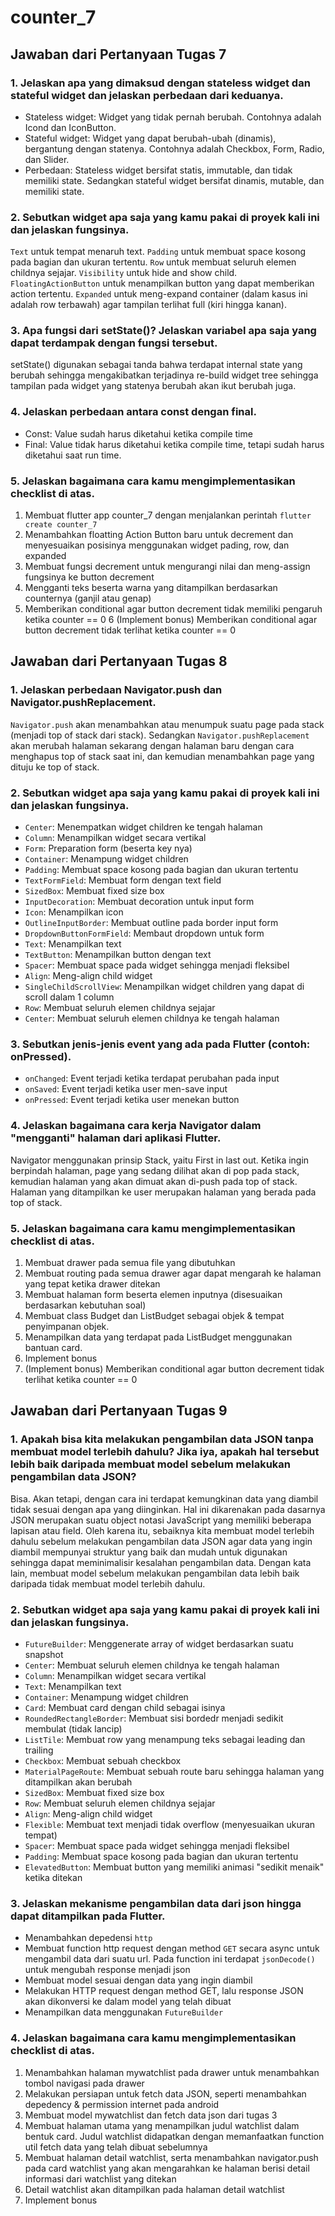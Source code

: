# counter_7

## Jawaban dari Pertanyaan Tugas 7
### 1. Jelaskan apa yang dimaksud dengan stateless widget dan stateful widget dan jelaskan perbedaan dari keduanya.
- Stateless widget: Widget yang tidak pernah berubah. Contohnya adalah Icond dan IconButton.
- Stateful widget: Widget yang dapat berubah-ubah (dinamis), bergantung dengan statenya. Contohnya adalah Checkbox, Form, Radio, dan Slider.
- Perbedaan: Stateless widget bersifat statis, immutable, dan tidak memiliki state. Sedangkan stateful widget bersifat dinamis, mutable, dan memiliki state.

### 2. Sebutkan widget apa saja yang kamu pakai di proyek kali ini dan jelaskan fungsinya.
`Text` untuk tempat menaruh text. `Padding` untuk membuat space kosong pada bagian dan ukuran tertentu. `Row` untuk membuat seluruh elemen childnya sejajar. `Visibility` untuk hide and show child. `FloatingActionButton` untuk menampilkan button yang dapat memberikan action tertentu. `Expanded` untuk meng-expand container (dalam kasus ini adalah row terbawah) agar tampilan terlihat full (kiri hingga kanan).

### 3. Apa fungsi dari setState()? Jelaskan variabel apa saja yang dapat terdampak dengan fungsi tersebut.
setState() digunakan sebagai tanda bahwa terdapat internal state yang berubah sehingga mengakibatkan terjadinya re-build widget tree sehingga tampilan pada widget yang statenya berubah akan ikut berubah juga.

### 4. Jelaskan perbedaan antara const dengan final.
- Const: Value sudah harus diketahui ketika compile time
- Final: Value tidak harus diketahui ketika compile time, tetapi sudah harus diketahui saat run time.

### 5. Jelaskan bagaimana cara kamu mengimplementasikan checklist di atas.
1. Membuat flutter app counter_7 dengan menjalankan perintah `flutter create counter_7`
2. Menambahkan floatting Action Button baru untuk decrement dan menyesuaikan posisinya menggunakan widget pading, row, dan expanded
3. Membuat fungsi decrement untuk mengurangi nilai dan meng-assign fungsinya ke button decrement
4. Mengganti teks beserta warna yang ditampilkan berdasarkan counternya (ganjil atau genap)
5. Memberikan conditional agar button decrement tidak memiliki pengaruh ketika counter == 0
6 (Implement bonus) Memberikan conditional agar button decrement tidak terlihat ketika counter == 0

## Jawaban dari Pertanyaan Tugas 8
### 1. Jelaskan perbedaan Navigator.push dan Navigator.pushReplacement.
`Navigator.push` akan menambahkan atau menumpuk suatu page pada stack (menjadi top of stack dari stack). Sedangkan `Navigator.pushReplacement` akan merubah halaman sekarang dengan halaman baru dengan cara menghapus top of stack saat ini, dan kemudian menambahkan page yang dituju ke top of stack.

### 2. Sebutkan widget apa saja yang kamu pakai di proyek kali ini dan jelaskan fungsinya.
- `Center`: Menempatkan widget children ke tengah halaman
- `Column`: Menampilkan widget secara vertikal
- `Form`: Preparation form (beserta key nya)
- `Container`: Menampung widget children
- `Padding`: Membuat space kosong pada bagian dan ukuran tertentu
- `TextFormField`: Membuat form dengan text field
- `SizedBox`: Membuat fixed size box
- `InputDecoration`: Membuat decoration untuk input form
- `Icon`: Menampilkan icon
- `OutlineInputBorder`: Membuat outline pada border input form
- `DropdownButtonFormField`: Membaut dropdown untuk form
- `Text`: Menampilkan text
- `TextButton`: Menampilkan button dengan text
- `Spacer`: Membuat space pada widget sehingga menjadi fleksibel
- `Align`: Meng-align child widget
- `SingleChildScrollView`: Menampilkan widget children yang dapat di scroll dalam 1 column
- `Row`: Membuat seluruh elemen childnya sejajar
- `Center`: Membuat seluruh elemen childnya ke tengah halaman

### 3. Sebutkan jenis-jenis event yang ada pada Flutter (contoh: onPressed).
- `onChanged`: Event terjadi ketika terdapat perubahan pada input
- `onSaved`: Event terjadi ketika user men-save input
- `onPressed`: Event terjadi ketika user menekan button

### 4. Jelaskan bagaimana cara kerja Navigator dalam "mengganti" halaman dari aplikasi Flutter.
Navigator menggunakan prinsip Stack, yaitu First in last out. Ketika ingin berpindah halaman, page yang sedang dilihat akan di pop pada stack, kemudian halaman yang akan dimuat akan di-push pada top of stack. Halaman yang ditampilkan ke user merupakan halaman yang berada pada top of stack.

### 5. Jelaskan bagaimana cara kamu mengimplementasikan checklist di atas.
1. Membuat drawer pada semua file yang dibutuhkan
2. Membuat routing pada semua drawer agar dapat mengarah ke halaman yang tepat ketika drawer ditekan
3. Membuat halaman form beserta elemen inputnya (disesuaikan berdasarkan kebutuhan soal)
4. Membuat class Budget dan ListBudget sebagai objek & tempat penyimpanan objek.
5. Menampilkan data yang terdapat pada ListBudget menggunakan bantuan card.
6. Implement bonus
6. (Implement bonus) Memberikan conditional agar button decrement tidak terlihat ketika counter == 0

## Jawaban dari Pertanyaan Tugas 9
### 1. Apakah bisa kita melakukan pengambilan data JSON tanpa membuat model terlebih dahulu? Jika iya, apakah hal tersebut lebih baik daripada membuat model sebelum melakukan pengambilan data JSON?
Bisa. Akan tetapi, dengan cara ini terdapat kemungkinan data yang diambil tidak sesuai dengan apa yang diinginkan. Hal ini dikarenakan pada dasarnya JSON merupakan suatu object notasi JavaScript yang memiliki beberapa lapisan atau field. Oleh karena itu, sebaiknya kita membuat model terlebih dahulu sebelum melakukan pengambilan data JSON agar data yang ingin diambil mempunyai struktur yang baik dan mudah untuk digunakan sehingga dapat meminimalisir kesalahan pengambilan data. Dengan kata lain, membuat model sebelum melakukan pengambilan data lebih baik daripada tidak membuat model terlebih dahulu.

### 2. Sebutkan widget apa saja yang kamu pakai di proyek kali ini dan jelaskan fungsinya.
- `FutureBuilder`: Menggenerate array of widget berdasarkan suatu snapshot
- `Center`: Membuat seluruh elemen childnya ke tengah halaman
- `Column`: Menampilkan widget secara vertikal
- `Text`: Menampilkan text
- `Container`: Menampung widget children
- `Card`: Membuat card dengan child sebagai isinya
- `RoundedRectangleBorder`: Membuat sisi bordedr menjadi sedikit membulat (tidak lancip)
- `ListTile`: Membuat row yang menampung teks sebagai leading dan trailing
-  `Checkbox`: Membuat sebuah checkbox
- `MaterialPageRoute`: Membuat sebuah route baru sehingga halaman yang ditampilkan akan berubah
- `SizedBox`: Membuat fixed size box
- `Row`: Membuat seluruh elemen childnya sejajar
- `Align`: Meng-align child widget
- `Flexible`: Membuat text menjadi tidak overflow (menyesuaikan ukuran tempat)
- `Spacer`: Membuat space pada widget sehingga menjadi fleksibel
- `Padding`: Membuat space kosong pada bagian dan ukuran tertentu
- `ElevatedButton`: Membuat button yang memiliki animasi "sedikit menaik" ketika ditekan

### 3. Jelaskan mekanisme pengambilan data dari json hingga dapat ditampilkan pada Flutter.
- Menambahkan depedensi `http`
- Membuat function http request dengan method `GET` secara async untuk mengambil data dari suatu url. Pada function ini terdapat `jsonDecode()` untuk mengubah response menjadi json
- Membuat model sesuai dengan data yang ingin diambil
- Melakukan HTTP request dengan method GET, lalu response JSON akan dikonversi ke dalam model yang telah dibuat
- Menampilkan data menggunakan `FutureBuilder`

### 4. Jelaskan bagaimana cara kamu mengimplementasikan checklist di atas.
1. Menambahkan halaman mywatchlist pada drawer untuk menambahkan tombol navigasi pada drawer
2. Melakukan persiapan untuk fetch data JSON, seperti menambahkan depedency & permission internet pada android
3. Membuat model mywatchlist dan fetch data json dari tugas 3
4. Membuat halaman utama yang menampilkan judul watchlist dalam bentuk card. Judul watchlist didapatkan dengan memanfaatkan function util fetch data yang telah dibuat sebelumnya
5. Membuat halaman detail watchlist, serta menambahkan navigator.push pada card watchlist yang akan mengarahkan ke halaman berisi detail informasi dari watchlist yang ditekan
6. Detail watchlist akan ditampilkan pada halaman detail watchlist
7. Implement bonus